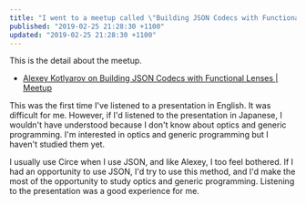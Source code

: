 ```yaml
---
title: "I went to a meetup called \"Building JSON Codecs with Functional Lenses\" with a presentation by Alexey Kotlyarov"
published: "2019-02-25 21:28:30 +1100"
updated: "2019-02-25 21:28:30 +1100"
---
```


This is the detail about the meetup.

- [Alexey Kotlyarov on Building JSON Codecs with Functional Lenses | Meetup](https://www.meetup.com/Melbourne-Scala-User-Group/events/258778805/)

This was the first time I've listened to a presentation in English. It was difficult for me. However, if I'd listened to the presentation in Japanese, I wouldn't have understood because I don't know about optics and generic programming. I'm interested in optics and generic programming but I haven't studied them yet.

I usually use Circe when I use JSON, and like Alexey, I too feel bothered. If I had an opportunity to use JSON, I'd try to use this method, and I'd make the most of the opportunity to study optics and generic programming. Listening to the presentation was a good experience for me.
